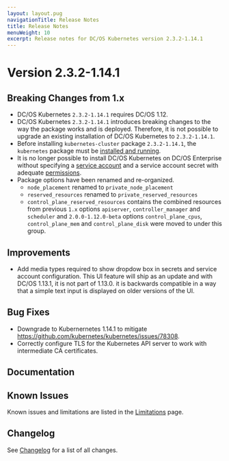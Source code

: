 ```yaml
---
layout: layout.pug
navigationTitle: Release Notes
title: Release Notes
menuWeight: 10
excerpt: Release notes for DC/OS Kubernetes version 2.3.2-1.14.1
---
```


<!-- This source repo for this topic is https://github.com/mesosphere/dcos-kubernetes-cluster -->

# Version 2.3.2-1.14.1

## Breaking Changes from 1.x

* DC/OS Kubernetes `2.3.2-1.14.1` requires DC/OS 1.12.
* DC/OS Kubernetes `2.3.2-1.14.1` introduces breaking changes to the way the package works and is deployed.
  Therefore, it is not possible to upgrade an existing installation of DC/OS Kubernetes to `2.3.2-1.14.1`.
* Before installing `kubernetes-cluster` package `2.3.2-1.14.1`, the `kubernetes` package must be [installed and running](/services/kubernetes/2.3.2-1.14.1/getting-started/installing-mke/).
* It is no longer possible to install DC/OS Kubernetes on DC/OS Enterprise without specifying a [service account](/1.12/security/ent/service-auth/) and a service account secret with adequate [permissions](/1.12/security/ent/perms-reference/).
* Package options have been renamed and re-organized.
  * `node_placement` renamed to `private_node_placement`
  * `reserved_resources` renamed to `private_reserved_resources`
  * `control_plane_reserved_resources` contains the combined resources from previous `1.x` options `apiserver`, `controller_manager` and `scheduler` and `2.0.0-1.12.0-beta` options `control_plane_cpus`, `control_plane_mem` and `control_plane_disk` were moved to under this group.

## Improvements

* Add media types required to show dropdow box in secrets and service account configuration. This UI feature will ship as an update and with DC/OS 1.13.1, it is not part of 1.13.0. it is backwards compatible in a way that a simple text input is displayed on older versions of the UI.

## Bug Fixes

* Downgrade to Kubernernetes 1.14.1 to mitigate https://github.com/kubernetes/kubernetes/issues/78308.
* Correctly configure TLS for the Kubernetes API server to work with intermediate CA certificates.

## Documentation

## Known Issues

Known issues and limitations are listed in the [Limitations](/services/kubernetes/2.3.2-1.14.1/limitations/) page.

## Changelog

See [Changelog](/services/kubernetes/2.3.2-1.14.1/changelog) for a list of all changes.
